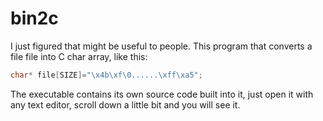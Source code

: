 # bin2c
I just figured that might be useful to people.
This program that converts a file file into C char array, like this:

```c
char* file[SIZE]="\x4b\xf\0......\xff\xa5";
```

The executable contains its own source code built into it, just open it with any text editor, scroll down a little bit and you will see it.
